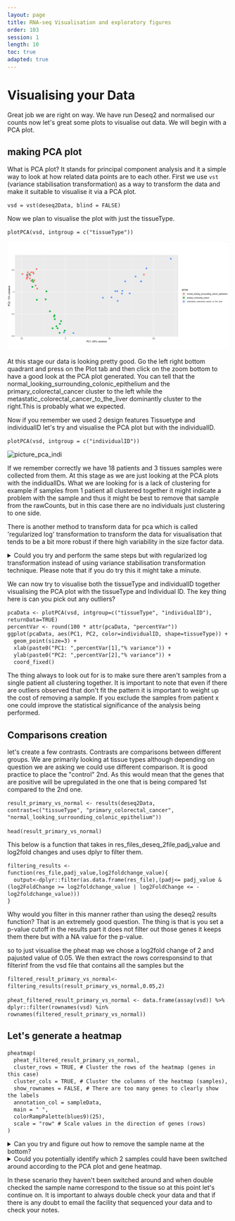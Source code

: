 ```yaml
---
layout: page
title: RNA-seq Visualisation and exploratory figures
order: 103
session: 1
length: 10
toc: true
adapted: true
---
```


# Visualising your Data

Great job we are right on way. We have run Deseq2 and normalised our counts now let's great some plots to visualise out data. We will begin with a PCA plot.

## making PCA plot

What is PCA plot? It stands for principal component analysis and it a simple way to look at how related data points are to each other. First we use ```vst``` (variance stabilisation transformation) as a way to transform the data and make it suitable to visualise it via a PCA plot.
```
vsd = vst(deseq2Data, blind = FALSE)

```

Now we plan to visualise the plot with just the tissueType.

```
plotPCA(vsd, intgroup = c("tissueType"))
```

![picture_pca](../images/pca_plot_course.PNG)


At this stage our data is looking pretty good. Go the left right bottom quadrant and press on the Plot tab and then click on the zoom bottom to have a good look at the PCA plot generated. You can tell that the normal_looking_surrounding_colonic_epithelium and the primary_colorectal_cancer cluster to the left while the metastatic_colorectal_cancer_to_the_liver dominantly cluster to the right.This is probably what we expected.

Now if you remember we used 2 design features Tissuetype and individualID let's try and visualise the PCA plot but with the individualID.
```
plotPCA(vsd, intgroup = c("individualID"))
```
![picture_pca_indi](../pca_plot_course_individualid.PNG)

If we remember correctly we have 18 patients and 3 tissues samples were collected from them. At this stage as we are just looking at the PCA plots with the indidualIDs. What we are looking for is a lack of clustering for example if samples from 1 patient all clustered together it might indicate a problem with the sample and thus it might be best to remove that sample from the rawCounts, but in this case there are no individuals just clustering to one side.  

There is another method to transform data for pca which is called 'regularized log' transformation to transform the data for visualisation that tends to be a bit more robust if there high variability in the size factor data.

<details>
           <summary>Could you try and perform the same steps but with regularized log transformation instead of using variance stabilisation transformation technique. Please note that if you do try this it might take a minute. </summary>
           <p>``` rlogd = rlog(deseq2Data, blind = FALSE)
           plotPCA(rlogd, intgroup = c("tissueType"))#plot the PCA with the jus the tissue type
           plotPCA(rlogd, intgroup = c("individualID"))#plot the pca with just the individualID ``` </p>
</details>

We can now try to visualise both the tissueType and individualID together
visualising the PCA plot with the tissueType and Individual ID. The key thing here is can you pick out any outliers?
```
pcaData <- plotPCA(vsd, intgroup=c("tissueType", "individualID"), returnData=TRUE)
percentVar <- round(100 * attr(pcaData, "percentVar"))
ggplot(pcaData, aes(PC1, PC2, color=individualID, shape=tissueType)) +
  geom_point(size=3) +
  xlab(paste0("PC1: ",percentVar[1],"% variance")) +
  ylab(paste0("PC2: ",percentVar[2],"% variance")) +
  coord_fixed()
```
The thing always to look out for is to make sure there aren't samples from a single patient all clustering together. It is important to note that even if there are outliers observed that don't fit the pattern it is important to weight up the cost of removing a sample. If you exclude the samples from patient x one could improve the statistical significance of the analysis being performed.

## Comparisons creation

let's create a few contrasts. Contrasts are comparisons between different groups. We are primarily looking at tissue types although depending on question we are asking we could use different comparison. It is good practice to place the "control" 2nd. As this would mean that the genes that are positive will be upregulated in the one that is being compared 1st compared to the 2nd one.

```
result_primary_vs_normal <- results(deseq2Data, contrast=c("tissueType", "primary_colorectal_cancer", "normal_looking_surrounding_colonic_epithelium"))

head(result_primary_vs_normal)
```
This below is a function that takes in
res_files_deseq_2file,padj_value and log2fold changes and uses dplyr to filter them.
```
filtering_results <- function(res_file,padj_value,log2foldchange_value){
  output<-dplyr::filter(as.data.frame(res_file),(padj<= padj_value & (log2FoldChange >= log2foldchange_value | log2FoldChange <= -log2foldchange_value)))
}
```
Why would you filter in this manner rather than using the deseq2 results function? That is an extremely good question. The thing is that is you set a p-value cutoff in the results part it does not filter out those genes it keeps them there but with a NA value for the p-value.

so to just visualise the pheat map we chose a log2fold change of 2 and pajusted value of 0.05. We then extract the rows corresponsind to that filterinf from the vsd file that contains all the samples but the

```
filtered_result_primary_vs_normal<-filtering_results(result_primary_vs_normal,0.05,2)

pheat_filtered_result_primary_vs_normal <- data.frame(assay(vsd)) %>% dplyr::filter(rownames(vsd) %in% rownames(filtered_result_primary_vs_normal))
```
## Let's generate a heatmap
```
pheatmap(
  pheat_filtered_result_primary_vs_normal,
  cluster_rows = TRUE, # Cluster the rows of the heatmap (genes in this case)
  cluster_cols = TRUE, # Cluster the columns of the heatmap (samples),
  show_rownames = FALSE, # There are too many genes to clearly show the labels
  annotation_col = sampleData,
  main = " ",
  colorRampPalette(blues9)(25),
  scale = "row" # Scale values in the direction of genes (rows)
)
```


<details>
           <summary>Can you try and figure out how to remove the sample name at the bottom? </summary>
           <p>``` show_colnames=FALSE ```</p>
</details>

<details>
        <summary>Could you potentially identify which 2 samples could have been switched around according to the PCA plot and gene heatmap. </summary>

        <p>SRR975588
        SRR975587</p>
</details>

In these scenario they haven't been switched around and when double checked the sample name correspond to the tissue so at this point let's continue on. It is important to always double check your data and that if there is any doubt to email the facility that sequenced your data and to check your notes.
